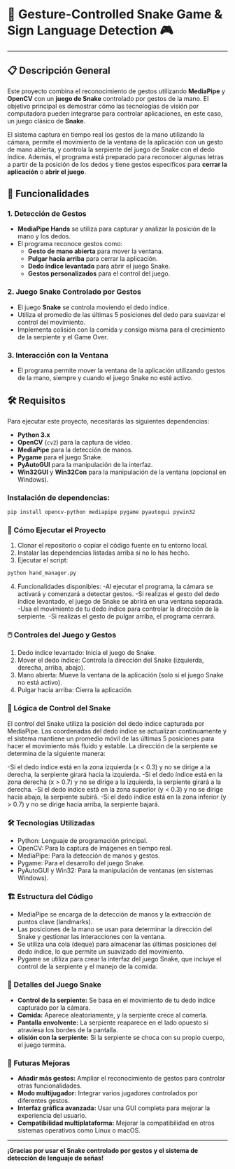 # 🐍 Gesture-Controlled Snake Game & Sign Language Detection 🎮
---

## 📋 Descripción General

Este proyecto combina el reconocimiento de gestos utilizando **MediaPipe** y **OpenCV** con un **juego de Snake** controlado por gestos de la mano. El objetivo principal es demostrar cómo las tecnologías de visión por computadora pueden integrarse para controlar aplicaciones, en este caso, un juego clásico de **Snake**.

El sistema captura en tiempo real los gestos de la mano utilizando la cámara, permite el movimiento de la ventana de la aplicación con un gesto de mano abierta, y controla la serpiente del juego de Snake con el dedo índice. Además, el programa está preparado para reconocer algunas letras a partir de la posición de los dedos y tiene gestos específicos para **cerrar la aplicación** o **abrir el juego**.

## 🚀 Funcionalidades

### 1. **Detección de Gestos**
   - **MediaPipe Hands** se utiliza para capturar y analizar la posición de la mano y los dedos.
   - El programa reconoce gestos como:
     - **Gesto de mano abierta** para mover la ventana.
     - **Pulgar hacia arriba** para cerrar la aplicación.
     - **Dedo índice levantado** para abrir el juego Snake.
     - **Gestos personalizados** para el control del juego.

### 2. **Juego Snake Controlado por Gestos**
   - El juego **Snake** se controla moviendo el dedo índice.
   - Utiliza el promedio de las últimas 5 posiciones del dedo para suavizar el control del movimiento.
   - Implementa colisión con la comida y consigo misma para el crecimiento de la serpiente y el Game Over.

### 3. **Interacción con la Ventana**
   - El programa permite mover la ventana de la aplicación utilizando gestos de la mano, siempre y cuando el juego Snake no esté activo.

## 🛠️ Requisitos

Para ejecutar este proyecto, necesitarás las siguientes dependencias:

- **Python 3.x**
- **OpenCV** (`cv2`) para la captura de video.
- **MediaPipe** para la detección de manos.
- **Pygame** para el juego Snake.
- **PyAutoGUI** para la manipulación de la interfaz.
- **Win32GUI** y **Win32Con** para la manipulación de la ventana (opcional en Windows).

### Instalación de dependencias:

```bash
pip install opencv-python mediapipe pygame pyautogui pywin32
```

### 🔧 Cómo Ejecutar el Proyecto
1. Clonar el repositorio o copiar el código fuente en tu entorno local.
2. Instalar las dependencias listadas arriba si no lo has hecho.
3. Ejecutar el script:
```bash
python hand_manager.py
```
4. Funcionalidades disponibles:
-Al ejecutar el programa, la cámara se activará y comenzará a detectar gestos.
-Si realizas el gesto del dedo índice levantado, el juego de Snake se abrirá en una ventana separada.
-Usa el movimiento de tu dedo índice para controlar la dirección de la serpiente.
-Si realizas el gesto de pulgar arriba, el programa cerrará.

### 🖱️ Controles del Juego y Gestos
1. Dedo índice levantado: Inicia el juego de Snake.
2. Mover el dedo índice: Controla la dirección del Snake (izquierda, derecha, arriba, abajo).
3. Mano abierta: Mueve la ventana de la aplicación (solo si el juego Snake no está activo).
4. Pulgar hacia arriba: Cierra la aplicación.

### 🧠 Lógica de Control del Snake
El control del Snake utiliza la posición del dedo índice capturada por MediaPipe. Las coordenadas del dedo índice se actualizan continuamente y el sistema mantiene un promedio móvil de las últimas 5 posiciones para hacer el movimiento más fluido y estable. La dirección de la serpiente se determina de la siguiente manera:

-Si el dedo índice está en la zona izquierda (x < 0.3) y no se dirige a la derecha, la serpiente girará hacia la izquierda.
-Si el dedo índice está en la zona derecha (x > 0.7) y no se dirige a la izquierda, la serpiente girará a la derecha.
-Si el dedo índice está en la zona superior (y < 0.3) y no se dirige hacia abajo, la serpiente subirá.
-Si el dedo índice está en la zona inferior (y > 0.7) y no se dirige hacia arriba, la serpiente bajará.

### 🛠️ Tecnologías Utilizadas
- Python: Lenguaje de programación principal.
- OpenCV: Para la captura de imágenes en tiempo real.
- MediaPipe: Para la detección de manos y gestos.
- Pygame: Para el desarrollo del juego Snake.
- PyAutoGUI y Win32: Para la manipulación de ventanas (en sistemas Windows).

### 🏗️ Estructura del Código
- MediaPipe se encarga de la detección de manos y la extracción de puntos clave (landmarks).
- Las posiciones de la mano se usan para determinar la dirección del Snake y gestionar las interacciones con la ventana.
- Se utiliza una cola (deque) para almacenar las últimas posiciones del dedo índice, lo que permite un suavizado del movimiento.
- Pygame se utiliza para crear la interfaz del juego Snake, que incluye el control de la serpiente y el manejo de la comida.

### 🐍 Detalles del Juego Snake
- **Control de la serpiente:** Se basa en el movimiento de tu dedo índice capturado por la cámara.
- **Comida:** Aparece aleatoriamente, y la serpiente crece al comerla.
- **Pantalla envolvente:** La serpiente reaparece en el lado opuesto si atraviesa los bordes de la pantalla.
- **olisión con la serpiente:** Si la serpiente se choca con su propio cuerpo, el juego termina.

### 📝 Futuras Mejoras
- **Añadir más gestos:** Ampliar el reconocimiento de gestos para controlar otras funcionalidades.
- **Modo multijugador:** Integrar varios jugadores controlados por diferentes gestos.
- **Interfaz gráfica avanzada:** Usar una GUI completa para mejorar la experiencia del usuario.
- **Compatibilidad multiplataforma:** Mejorar la compatibilidad en otros sistemas operativos como Linux o macOS.

---
**¡Gracias por usar el Snake controlado por gestos y el sistema de detección de lenguaje de señas!**
